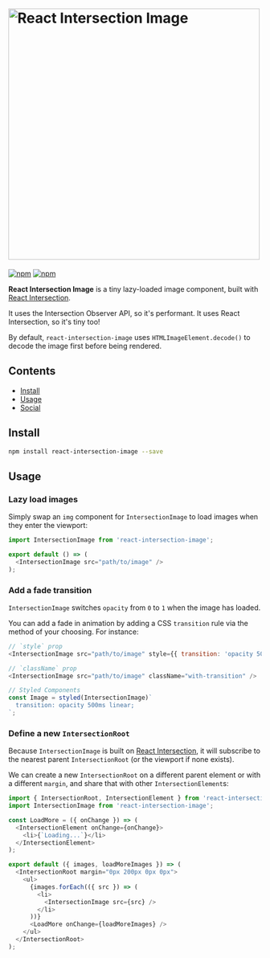 # <img alt="React Intersection Image" src="https://user-images.githubusercontent.com/7850794/36429384-7954d29c-164a-11e8-8956-957c4766a04d.png" width="500">

[![npm](https://img.shields.io/npm/v/react-intersection-image.svg?style=flat-square)](https://www.npmjs.com/package/react-intersection) [![npm](https://img.shields.io/npm/dm/react-intersection-image.svg?style=flat-square)](https://www.npmjs.com/package/react-intersection) 

**React Intersection Image** is a tiny lazy-loaded image component, built with [React Intersection](https://github.com/drivetribe/react-intersection).

It uses the Intersection Observer API, so it's performant. It uses React Intersection, so it's tiny too!

By default, `react-intersection-image` uses `HTMLImageElement.decode()` to decode the image first before being rendered.

## Contents

- [Install](#install)
- [Usage](#usage)
- [Social](#social)

## Install

```bash
npm install react-intersection-image --save
```

## Usage

### Lazy load images

Simply swap an `img` component for `IntersectionImage` to load images when they enter the viewport:

```javascript
import IntersectionImage from 'react-intersection-image';

export default () => (
  <IntersectionImage src="path/to/image" />
);
```

### Add a fade transition

`IntersectionImage` switches `opacity` from `0` to `1` when the image has loaded.

You can add a fade in animation by adding a CSS `transition` rule via the method of your choosing. For instance:

```javascript
// `style` prop
<IntersectionImage src="path/to/image" style={{ transition: 'opacity 500ms linear' }} />

// `className` prop
<IntersectionImage src="path/to/image" className="with-transition" />

// Styled Components
const Image = styled(IntersectionImage)`
  transition: opacity 500ms linear;
`;
```

### Define a new `IntersectionRoot`

Because `IntersectionImage` is built on [React Intersection](https://github.com/drivetribe/react-intersection), it will subscribe to the nearest parent `IntersectionRoot` (or the viewport if none exists).

We can create a new `IntersectionRoot` on a different parent element or with a different `margin`, and share that with other `IntersectionElement`s:

```javascript
import { IntersectionRoot, IntersectionElement } from 'react-intersection';
import IntersectionImage from 'react-intersection-image';

const LoadMore = ({ onChange }) => (
  <IntersectionElement onChange={onChange}>
    <li>{`Loading...`}</li>
  </IntersectionElement>
);

export default ({ images, loadMoreImages }) => (
  <IntersectionRoot margin="0px 200px 0px 0px">
    <ul>
      {images.forEach(({ src }) => (
        <li>
          <IntersectionImage src={src} />
        </li>
      ))}
      <LoadMore onChange={loadMoreImages} />
    </ul>
  </IntersectionRoot>
);
```
